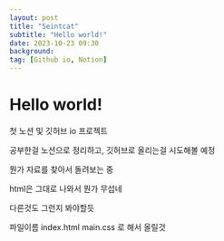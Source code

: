 ```yaml
---
layout: post
title: "Seintcat"
subtitle: "Hello world!"
date: 2023-10-23 09:30
background: 
tag: [Github io, Notion]
---
```

# Hello world!

첫 노션 및 깃허브 io 프로젝트

공부한걸 노션으로 정리하고, 깃허브로 올리는걸 시도해볼 예정

뭔가 자료를 찾아서 돌려보는 중

html은 그대로 나와서 뭔가 무섭네

다른것도 그런지 봐야할듯

파일이름 index.html main.css 로 해서 올릴것